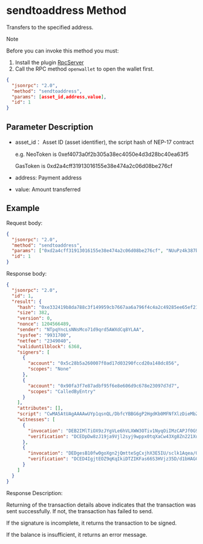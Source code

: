 ﻿# sendtoaddress Method

Transfers to the specified address.

> [!Note]
>
> Before you can invoke this method you must:
>
> 1. Install the plugin [RpcServer](https://github.com/neo-project/neo-modules/releases) 
> 2. Call the RPC method `openwallet` to open the wallet first.

```json
{
  "jsonrpc": "2.0",
  "method": "sendtoaddress",
  "params": [asset_id,address,value],
  "id": 1
}
```

## Parameter Description

* asset_id： Asset ID (asset identifier),  the script hash of NEP-17 contract

  e.g. NeoToken is 0xef4073a0f2b305a38ec4050e4d3d28bc40ea63f5

  GasToken is 0xd2a4cff31913016155e38e474a2c06d08be276cf

* address: Payment address

* value: Amount transferred

## Example

Request body:

```json
{
  "jsonrpc": "2.0",
  "method": "sendtoaddress",
  "params": ["0xd2a4cff31913016155e38e474a2c06d08be276cf", "NUuPz4k387bHuySx2e2RWhZj5SpF8V4Csy", 100],
  "id": 1
}
```

Response body:

```json
{
  "jsonrpc": "2.0",
  "id": 1,
  "result": {
    "hash": "0xe332419b8da788c3f149959cb7667aa6a796f4c4a2c49285ee65ef21e7acbb8e",
    "size": 382,
    "version": 0,
    "nonce": 1204566489,
    "sender": "NTpqYncLsNNsMco71d9qrd5AWXdCq8YLAA",
    "sysfee": "9931700",
    "netfee": "2349040",
    "validuntilblock": 6368,
    "signers": [
      {
        "account": "0x5c28b5a260007f0ad17d03290fccd20a148dc856",
        "scopes": "None"
      },
      {
        "account": "0x90fa3f7e87adbf95f6e8e606d9c678e23097d7d7",
        "scopes": "CalledByEntry"
      }
    ],
    "attributes": [],
    "script": "CwMA5AtUAgAAAAwUYp1qsnQL/DbfcYBBG6gP2HgdKb0MFNfXlzDieMbZBubo9pW/rYd+P/qQFMAfDAh0cmFuc2ZlcgwUz3bii9AGLEpHjuNVYQETGfPPpNJBYn1bUjk=",
    "witnesses": [
      {
        "invocation": "DEB2IMlTiOX9zJYgVLe6hVLXWW3OTiv1NyqOiIMzCAPJf0G9ITh/MSRTu4pW8lHn6iF7yVFbZUuNm6iXKH3+g4dS",
        "verification": "DCEDpDw8zJ19ja9Vjl2syj9wppx0tqXaCw43Xg8Zn221XuRBdHR2qg=="
      },
      {
        "invocation": "DEDgesB10fw0goXgn2jQmtteSgCxjhX3E5IU/sclk1Aqea/OUzfm/1khO9J3sh420YxAPKoddx+4BdeTrkCtogtp",
        "verification": "DCED4IgjtEOZ9qKqIkiDTZIKFas66S3HVjz35D/d1bHAGC9BdHR2qg=="
      }
    ]
  }
}
```

Response Description:

Returning of the transaction details above indicates that the transaction was sent successfully. If not, the transaction has failed to send.

If the signature is incomplete, it returns the transaction to be signed.

If the balance is insufficient, it returns an error message.
